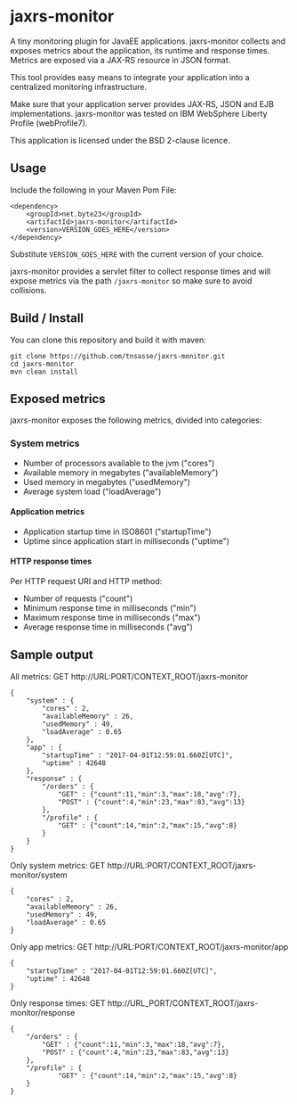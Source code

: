 # jaxrs-monitor
A tiny monitoring plugin for JavaEE applications. jaxrs-monitor collects and exposes
metrics about the application, its runtime and response times. Metrics are exposed
via a JAX-RS resource in JSON format.

This tool provides easy means to integrate your application into a centralized
monitoring infrastructure.

Make sure that your application server provides JAX-RS, JSON and EJB implementations.
jaxrs-monitor was tested on IBM WebSphere Liberty Profile (webProfile7).

This application is licensed under the BSD 2-clause licence.

## Usage
Include the following in your Maven Pom File:
    
    <dependency>
        <groupId>net.byte23</groupId>
        <artifactId>jaxrs-monitor</artifactId>
        <version>VERSION_GOES_HERE</version>
    </dependency>

Substitute `VERSION_GOES_HERE` with the current version of your choice.

jaxrs-monitor provides a servlet filter to collect response times and will expose 
metrics via the path `/jaxrs-monitor` so make sure to avoid collisions.

## Build / Install
You can clone this repository and build it with maven:

    git clone https://github.com/tnsasse/jaxrs-monitor.git
    cd jaxrs-monitor
    mvn clean install

## Exposed metrics
jaxrs-monitor exposes the following metrics, divided into categories:

### System metrics
  * Number of processors available to the jvm ("cores")
  * Available memory in megabytes ("availableMemory")
  * Used memory in megabytes ("usedMemory")
  * Average system load ("loadAverage") 

#### Application metrics
  * Application startup time in ISO8601 ("startupTime")
  * Uptime since application start in milliseconds ("uptime")

#### HTTP response times
Per HTTP request URI and HTTP method:

  * Number of requests ("count")
  * Minimum response time in milliseconds ("min")
  * Maximum response time in milliseconds ("max")
  * Average response time in milliseconds ("avg")

## Sample output

All metrics:
    GET http://URL:PORT/CONTEXT_ROOT/jaxrs-monitor

    {
        "system" : {
            "cores" : 2,
            "availableMemory" : 26,
            "usedMemory" : 49,
            "loadAverage" : 0.65
        },
        "app" : { 
            "startupTime" : "2017-04-01T12:59:01.660Z[UTC]",
            "uptime" : 42648
        },
        "response" : {
            "/orders" : { 
                "GET" : {"count":11,"min":3,"max":18,"avg":7},
                "POST" : {"count":4,"min":23,"max":83,"avg":13}
            },
            "/profile" : {
                "GET" : {"count":14,"min":2,"max":15,"avg":8}
            }
        }
    }

Only system metrics:
    GET http://URL:PORT/CONTEXT_ROOT/jaxrs-monitor/system

    {
        "cores" : 2,
        "availableMemory" : 26,
        "usedMemory" : 49,
        "loadAverage" : 0.65
    }

Only app metrics:
    GET http://URL:PORT/CONTEXT_ROOT/jaxrs-monitor/app

    {
        "startupTime" : "2017-04-01T12:59:01.660Z[UTC]",
        "uptime" : 42648
    }

Only response times:
    GET http://URL_PORT/CONTEXT_ROOT/jaxrs-monitor/response

    {
        "/orders" : { 
            "GET" : {"count":11,"min":3,"max":18,"avg":7},
            "POST" : {"count":4,"min":23,"max":83,"avg":13}
        },
        "/profile" : {
                "GET" : {"count":14,"min":2,"max":15,"avg":8}
        }
    }